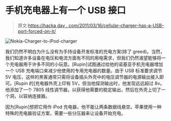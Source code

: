 # 手机充电器上有一个 USB 接口

> 原文:[https://hacka day . com/2011/03/16/cellular-charger-has-a-USB-port-forced-on-it/](https://hackaday.com/2011/03/16/cellphone-charger-has-a-usb-port-forced-upon-it/)

![](../Images/05bc7d06a19b7e1a9dc248c9d3f22f12.png "Nokia-Charger-to-iPod-charger")

我们仍然不明白为什么没有为手持设备开发标准的充电方案(除了 greed)。当然，我们知道许多设备在电压和电流方面有不同的用电需求，但我们仍然渴望能够将一个充电器用于许多不同的小玩意。[Rupin]试图通过给他的诺基亚手机充电器增加一个 USB 充电端口来减少他使用的专用充电器的数量。由于 USB 标准要求调节 5V 电压，这样的黑客通常只需将设备插头外壳中的电压调节器的电源输出接入即可。[Rupin 的]充电器外壳上印有 5V，但当他探测输出时，他发现远远超过 8v。他添加了一个 7805 线性调节器，以获得他需要的稳定输出，然后在外壳上切了一个洞，以容纳连接器。

因为[Rupin]想把它用作 iPod 充电器，他不能让两条数据线悬空。苹果使用一种特殊的充电器验证方案，需要一些分压器来让设备开始充电。
